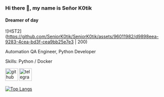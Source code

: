 ### Hi there 👋, my name is Señor K0tik
#### Dreamer of day
![HST2](https://github.com/SeniorK0tik/SeniorK0tik/assets/96011982/d9898eea-9283-4cea-bd3f-cea9bb25e7e3 | 200)


Automation QA Engineer, Python Developer

Skills: Python / Docker 



[<img src='https://cdn.jsdelivr.net/npm/simple-icons@3.0.1/icons/github.svg' alt='github' height='40'>](https://github.com/SeniorK0tik)  [<img src='https://cdn.jsdelivr.net/npm/simple-icons@3.0.1/icons/telegram.svg' alt='telegram' height='40'>](https://t.me/NDRUS24)  

[![Top Langs](https://github-readme-stats.vercel.app/api/top-langs/?username=SeniorK0tik&theme=tokyonight)](https://github.com/anuraghazra/github-readme-stats)

